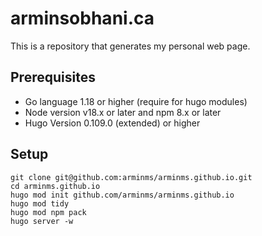 # arminsobhani.ca
This is a repository that generates my personal web page.

## Prerequisites
- Go language 1.18 or higher (require for hugo modules)
- Node version v18.x or later and npm 8.x or later
- Hugo Version 0.109.0 (extended) or higher

## Setup
```
git clone git@github.com:arminms/arminms.github.io.git
cd arminms.github.io
hugo mod init github.com/arminms/arminms.github.io
hugo mod tidy
hugo mod npm pack
hugo server -w
```
